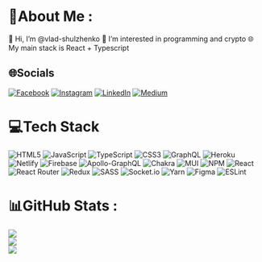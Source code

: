# 💫About Me :
👋 Hi, I’m @vlad-shulzhenko
👀 I’m interested in programming and crypto
🌐 My main stack is React + Typescript

## 🌐Socials
[![Facebook](https://img.shields.io/badge/Facebook-%231877F2.svg?logo=Facebook&logoColor=white)](https://www.facebook.com/vlad.shulzhenko.5/) [![Instagram](https://img.shields.io/badge/Instagram-%23E4405F.svg?logo=Instagram&logoColor=white)](https://instagram.com/shulya_1) [![LinkedIn](https://img.shields.io/badge/LinkedIn-%230077B5.svg?logo=linkedin&logoColor=white)](https://www.linkedin.com/in/vlad-shulzhenko-4b2471223/) [![Medium](https://img.shields.io/badge/Medium-12100E?logo=medium&logoColor=white)](https://medium.com/@passenger776) 

# 💻Tech Stack
![HTML5](https://img.shields.io/badge/html5-%23E34F26.svg?style=for-the-badge&logo=html5&logoColor=white) ![JavaScript](https://img.shields.io/badge/javascript-%23323330.svg?style=for-the-badge&logo=javascript&logoColor=%23F7DF1E) ![TypeScript](https://img.shields.io/badge/typescript-%23007ACC.svg?style=for-the-badge&logo=typescript&logoColor=white) ![CSS3](https://img.shields.io/badge/css3-%231572B6.svg?style=for-the-badge&logo=css3&logoColor=white) ![GraphQL](https://img.shields.io/badge/-GraphQL-E10098?style=for-the-badge&logo=graphql&logoColor=white) ![Heroku](https://img.shields.io/badge/heroku-%23430098.svg?style=for-the-badge&logo=heroku&logoColor=white) ![Netlify](https://img.shields.io/badge/netlify-%23000000.svg?style=for-the-badge&logo=netlify&logoColor=#00C7B7) ![Firebase](https://img.shields.io/badge/firebase-%23039BE5.svg?style=for-the-badge&logo=firebase) ![Apollo-GraphQL](https://img.shields.io/badge/-ApolloGraphQL-311C87?style=for-the-badge&logo=apollo-graphql) ![Chakra](https://img.shields.io/badge/chakra-%234ED1C5.svg?style=for-the-badge&logo=chakraui&logoColor=white) ![MUI](https://img.shields.io/badge/MUI-%230081CB.svg?style=for-the-badge&logo=material-ui&logoColor=white) ![NPM](https://img.shields.io/badge/NPM-%23000000.svg?style=for-the-badge&logo=npm&logoColor=white) ![React](https://img.shields.io/badge/react-%2320232a.svg?style=for-the-badge&logo=react&logoColor=%2361DAFB) ![React Router](https://img.shields.io/badge/React_Router-CA4245?style=for-the-badge&logo=react-router&logoColor=white) ![Redux](https://img.shields.io/badge/redux-%23593d88.svg?style=for-the-badge&logo=redux&logoColor=white) ![SASS](https://img.shields.io/badge/SASS-hotpink.svg?style=for-the-badge&logo=SASS&logoColor=white) ![Socket.io](https://img.shields.io/badge/Socket.io-black?style=for-the-badge&logo=socket.io&badgeColor=010101) ![Yarn](https://img.shields.io/badge/yarn-%232C8EBB.svg?style=for-the-badge&logo=yarn&logoColor=white) 	![Figma](https://img.shields.io/badge/figma-%23F24E1E.svg?style=for-the-badge&logo=figma&logoColor=white) ![ESLint](https://img.shields.io/badge/ESLint-4B3263?style=for-the-badge&logo=eslint&logoColor=white)
# 📊GitHub Stats :
![](https://github-readme-stats.vercel.app/api?username=vlad-shulzhenko&theme=radical&hide_border=true&include_all_commits=false&count_private=false)<br/>
![](https://github-readme-streak-stats.herokuapp.com/?user=vlad-shulzhenko&theme=radical&hide_border=true)<br/>
![](https://github-readme-stats.vercel.app/api/top-langs/?username=vlad-shulzhenko&theme=radical&hide_border=true&include_all_commits=false&count_private=false&layout=compact)
